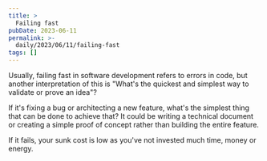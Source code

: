 ```yaml
---
title: >
  Failing fast
pubDate: 2023-06-11
permalink: >-
  daily/2023/06/11/failing-fast
tags: []
---
```


Usually, failing fast in software development refers to errors in code, but another interpretation of this is "What's the quickest and simplest way to validate or prove an idea"?

If it's fixing a bug or architecting a new feature, what's the simplest thing that can be done to achieve that? It could be writing a technical document or creating a simple proof of concept rather than building the entire feature.

If it fails, your sunk cost is low as you've not invested much time, money or energy.
